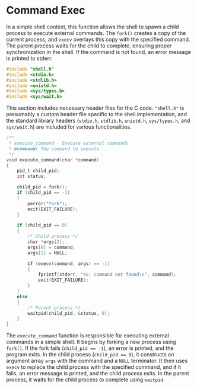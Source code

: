 # Command Exec
In a simple shell context, this function allows the shell to spawn a child process to execute external commands. The `fork()` creates a copy of the current process, and `execv` overlays this copy with the specified command. The parent process waits for the child to complete, ensuring proper synchronization in the shell. If the command is not found, an error message is printed to stderr.

```c
#include "shell.h"
#include <stdio.h>
#include <stdlib.h>
#include <unistd.h>
#include <sys/types.h>
#include <sys/wait.h>
```

This section includes necessary header files for the C code. `"shell.h"` is presumably a custom header file specific to the shell implementation, and the standard library headers (`stdio.h`, `stdlib.h`, `unistd.h`, `sys/types.h`, and `sys/wait.h`) are included for various functionalities.

```c
/**
 * execute_command - Execute external commands
 * @command: The command to execute
 */
void execute_command(char *command)
{
    pid_t child_pid;
    int status;

    child_pid = fork();
    if (child_pid == -1)
    {
        perror("fork");
        exit(EXIT_FAILURE);
    }

    if (child_pid == 0)
    {
        /* Child process */
        char *args[2];
        args[0] = command;
        args[1] = NULL;

        if (execv(command, args) == -1)
        {
            fprintf(stderr, "%s: command not found\n", command);
            exit(EXIT_FAILURE);
        }
    }
    else
    {
        /* Parent process */
        waitpid(child_pid, &status, 0);
    }
}
```

The `execute_command` function is responsible for executing external commands in a simple shell. It begins by forking a new process using `fork()`. If the fork fails (`child_pid == -1`), an error is printed, and the program exits. In the child process (`child_pid == 0`), it constructs an argument array `args` with the command and a `NULL` terminator. It then uses `execv` to replace the child process with the specified command, and if it fails, an error message is printed, and the child process exits. In the parent process, it waits for the child process to complete using `waitpid`.

